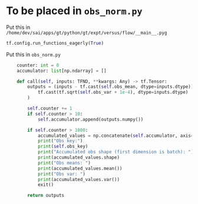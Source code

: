 # To be placed in `obs_norm.py`

Put this in `/home/dev/sai/apps/gt/python/gt/expt/versus/flow/__main__.pyg`

```py
tf.config.run_functions_eagerly(True)
```

Put this in `obs_norm.py`

```py
    counter: int = 0
    accumulator: list[np.ndarray] = []
```

```py
    def call(self, inputs: TFND, **kwargs: Any) -> tf.Tensor:
        outputs = (inputs - tf.cast(self.obs_mean, dtype=inputs.dtype)) / (
            tf.cast(tf.sqrt(self.obs_var + 1e-4), dtype=inputs.dtype)
        )

        self.counter += 1
        if self.counter > 10:
            self.accumulator.append(outputs.numpy())

        if self.counter > 1000:
            accumulated_values = np.concatenate(self.accumulator, axis=0)
            print("Obs key:")
            print(self.obs_key)
            print("Accumulated obs shape (first dimension is batch): ")
            print(accumulated_values.shape)
            print("Obs means: ")
            print(accumulated_values.mean())
            print("Obs var: ")
            print(accumulated_values.var())
            exit()

        return outputs

```